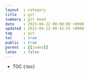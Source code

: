 ```yaml
---
layout  : category
title   : git
summary : git head
date    : 2023-04-22 00:00:00 +0900
updated : 2023-04-23 00:43:55 +0900
tag     : git
toc     : true
public  : true
parent  : [[index]]
latex   : false
---
```


* TOC
{:toc}
